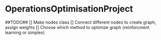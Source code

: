 # OperationsOptimisationProject

##TODO##
[] Make nodes class
[] Connect different nodes to create graph, assign weights
[] Choose which method to optimize graph (reinforcment learning or simplex)
